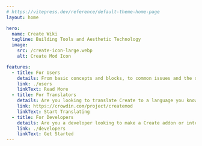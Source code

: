 ```yaml
---
# https://vitepress.dev/reference/default-theme-home-page
layout: home

hero:
  name: Create Wiki
  tagline: Building Tools and Aesthetic Technology
  image:
    src: /create-icon-large.webp
    alt: Create Mod Icon

features:
  - title: For Users
    details: From basic concepts and blocks, to common issues and the development status of Create, All the info you need can be found here!
    link: ./users
    linkText: Read More
  - title: For Translators
    details: Are you looking to translate Create to a language you know? Our crowdin is a great place to get started with that!
    link: https://crowdin.com/project/createmod
    linkText: Start Translating
  - title: For Developers
    details: Are you a developer looking to make a Create addon or interact with Create's API? The API Docs have you covered!
    link: ./developers
    linkText: Get Started
---
```

